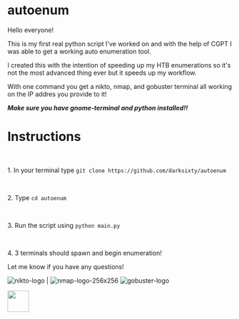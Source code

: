 # autoenum
Hello everyone!

This is my first real python script I've worked on and with the help of CGPT I was able to get a working auto enumeration tool.

I created this with the intention of speeding up my HTB enumerations so it's not the most advanced thing ever 
but it speeds up my workflow.

With one command you get a nikto, nmap, and gobuster terminal all working on the IP addres you provide to it!

_**Make sure you have gnome-terminal and python installed!!**_


<h1>Instructions</h1>
&nbsp;
<p>1. In your terminal type <code>git clone https://github.com/darksixty/autoenum</code>&nbsp;</p>
&nbsp;
&nbsp;
<p>2. Type <code>cd autoenum</code>&nbsp;</p>
&nbsp;
<p>3. Run the script using <code>python main.py</code>&nbsp;</p>
&nbsp;
&nbsp;
<p>4. 3 terminals should spawn and begin enumeration!&nbsp;</p>

Let me know if you have any questions!

![nikto-logo](https://github.com/darksixty/autoenum/assets/81669502/0d74cfe2-6cec-4a25-b3ca-ca3b065402bb) |
![nmap-logo-256x256](https://github.com/darksixty/autoenum/assets/81669502/8ba03483-8d6d-4f6b-8a5b-7f18a9da70d8)
![gobuster-logo](https://github.com/darksixty/autoenum/assets/81669502/157a84a2-c1ad-4fa7-b2e2-ec6700389c84)

<img src="https://github.com/darksixty/autoenum/assets/81669502/0d74cfe2-6cec-4a25-b3ca-ca3b065402b" width="48">
